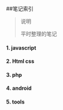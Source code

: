 ##笔记索引
> 说明　　　　
>
> 平时整理的笔记

#### 1. javascript
#### 2. Html css
#### 3. php
#### 4. android
#### 5. tools
